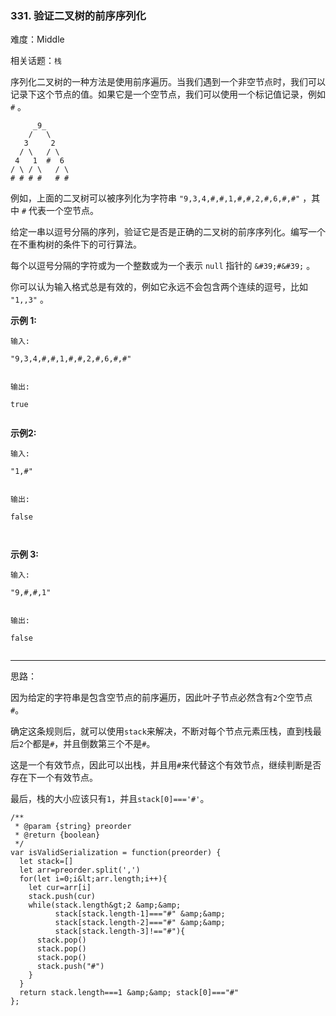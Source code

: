 ### 331. 验证二叉树的前序序列化

难度：Middle

相关话题：`栈`

序列化二叉树的一种方法是使用前序遍历。当我们遇到一个非空节点时，我们可以记录下这个节点的值。如果它是一个空节点，我们可以使用一个标记值记录，例如  `#` 。





```
     _9_
    /   \
   3     2
  / \   / \
 4   1  #  6
/ \ / \   / \
# # # #   # #

```

例如，上面的二叉树可以被序列化为字符串  `"9,3,4,#,#,1,#,#,2,#,6,#,#"` ，其中  `#`  代表一个空节点。



给定一串以逗号分隔的序列，验证它是否是正确的二叉树的前序序列化。编写一个在不重构树的条件下的可行算法。



每个以逗号分隔的字符或为一个整数或为一个表示  `null`  指针的  `&#39;#&#39;`  。



你可以认为输入格式总是有效的，例如它永远不会包含两个连续的逗号，比如 `"1,,3"`  。



 **示例 1:** 





```
输入: 

"9,3,4,#,#,1,#,#,2,#,6,#,#"


输出: 

true


```

 **示例2:** 





```
输入: 

"1,#"


输出: 

false



```

 **示例 3:** 





```
输入: 

"9,#,#,1"


输出: 

false


```


-----

思路：

因为给定的字符串是包含空节点的前序遍历，因此叶子节点必然含有`2`个空节点`#`。

确定这条规则后，就可以使用`stack`来解决，不断对每个节点元素压栈，直到栈最后`2`个都是`#`，并且倒数第三个不是`#`。

这是一个有效节点，因此可以出栈，并且用`#`来代替这个有效节点，继续判断是否存在下一个有效节点。

最后，栈的大小应该只有`1`，并且`stack[0]==='#'`。


```
/**
 * @param {string} preorder
 * @return {boolean}
 */
var isValidSerialization = function(preorder) {
  let stack=[]
  let arr=preorder.split(',')
  for(let i=0;i&lt;arr.length;i++){
    let cur=arr[i]
    stack.push(cur)
    while(stack.length&gt;2 &amp;&amp; 
          stack[stack.length-1]==="#" &amp;&amp; 
          stack[stack.length-2]==="#" &amp;&amp; 
          stack[stack.length-3]!=="#"){
      stack.pop()
      stack.pop()
      stack.pop()
      stack.push("#")
    }
  }
  return stack.length===1 &amp;&amp; stack[0]==="#"
};



```
